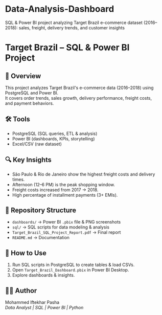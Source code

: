 # Data-Analysis-Dashboard
SQL &amp; Power BI project analyzing Target Brazil e-commerce dataset (2016–2018): sales, freight, delivery trends, and customer insights
# Target Brazil – SQL & Power BI Project

## 📌 Overview
This project analyzes Target Brazil's e-commerce data (2016–2018) using PostgreSQL and Power BI.  
It covers order trends, sales growth, delivery performance, freight costs, and payment behaviors.

## 🛠 Tools
- PostgreSQL (SQL queries, ETL & analysis)
- Power BI (dashboards, KPIs, storytelling)
- Excel/CSV (raw dataset)

## 🔍 Key Insights
- São Paulo & Rio de Janeiro show the highest freight costs and delivery times.
- Afternoon (12–6 PM) is the peak shopping window.
- Freight costs increased from 2017 → 2018.
- High percentage of installment payments (3+ EMIs).

## 📂 Repository Structure
- `dashboards/` → Power BI `.pbix` file & PNG screenshots  
- `sql/` → SQL scripts for data modeling & analysis  
- `Target_Brazil_SQL_Project_Report.pdf` → Final report  
- `README.md` → Documentation  

## 🚀 How to Use
1. Run SQL scripts in PostgreSQL to create tables & load CSVs.
2. Open `Target_Brazil_Dashboard.pbix` in Power BI Desktop.
3. Explore dashboards & insights.

## 👨‍💻 Author
Mohammed Iftekhar Pasha  
*Data Analyst | SQL | Power BI | Python*  

